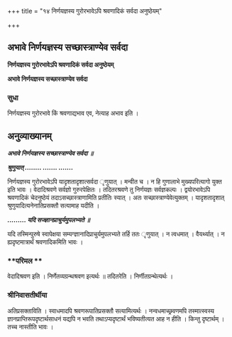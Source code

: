 +++
title = "१४ निर्णयज्ञस्य गुरोरभावेऽपि श्रवणादिकं सर्वदा अनुष्ठेयम्"

+++


## अभावे निर्णयज्ञस्य सच्छास्त्राण्येव सर्वदा

**निर्णयज्ञस्य गुरोरभावेऽपि श्रवणादिकं सर्वदा अनुष्ठेयम्**

**अभावे निर्णयज्ञस्य सच्छास्त्राण्येव सर्वदा**

### **सुधा**

निर्णयज्ञस्य गुरोरभावे किं श्रवणाद्यभाव एव, नेत्याह अभाव इति ।

## **अनुव्याख्यानम्**

***अभावे निर्णयज्ञस्य सच्छास्त्राण्येव सर्वदा ॥***

***श्रुणुयात् ........ ....... .......***

निर्णयज्ञस्य गुरोरभावेऽपि यादृशतादृशात्सर्वदा ृणुयात् । मन्वीत च । न हि गुणालाभे मुख्यपरित्यागो युक्त इति भावः । वेदादिश्रवणे सर्वज्ञो गुरुरपेक्षितः । तदितरश्रवणे तु निर्णयज्ञः सर्वज्ञकल्पः । द्वयोरभावेऽपि श्रवणादिकं चेदनुष्ठेयं तदाऽसच्छास्त्राणामिति प्रतीतिः स्यात् । अतः सच्छास्त्राण्येवेत्युक्तम् । यादृशतादृशात् श्रुणुयादित्यनेनातिप्रसक्तौ सत्यामाह यदीति ।

***......... यदि सज्ज्ञानप्राचुर्यमुपलभ्यते ॥***

यदि तस्मिन्पुरुषे स्वापेक्षया सम्यग्ज्ञानादिप्राचुर्यमुपलभ्यते तर्हि ततः ृणुयात् । न त्वधमात् । वैयर्थ्यात् । न ह्यदृष्टमात्रार्थं श्रवणादिकमिति भावः ।

### **परिमल **

वेदादिश्रवण इति । निर्णेतव्यग्रन्थश्रवण इत्यर्थः ॥ तदितरेति । निर्णीतग्रन्थेत्यर्थः ।

### **श्रीनिवासतीर्थीया**

अतिप्रसक्ताविति । स्वाधमादपि श्रवणरूपातिप्रसक्तौ सत्यामित्यर्थः । नन्वधमाच्छ्रवणमपि तस्मात्स्वस्य ज्ञानप्राप्तिरूपदृष्टार्थसाधनं यद्यपि न भवति तथाऽप्यदृष्टार्थं भविष्यतीत्यत आह न हीति । किन्तु दृष्टार्थम् । तच्च नास्तीति भावः ।

